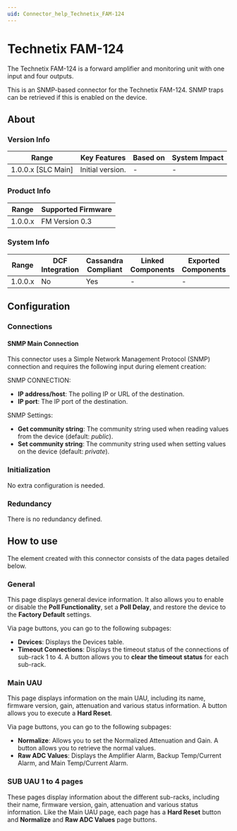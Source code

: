 ```yaml
---
uid: Connector_help_Technetix_FAM-124
---
```


# Technetix FAM-124

The Technetix FAM-124 is a forward amplifier and monitoring unit with one input and four outputs.

This is an SNMP-based connector for the Technetix FAM-124. SNMP traps can be retrieved if this is enabled on the device.

## About

### Version Info

| Range                | Key Features     | Based on     | System Impact     |
|----------------------|------------------|--------------|-------------------|
| 1.0.0.x [SLC Main]   | Initial version. | -            | -                 |

### Product Info

| Range     | Supported Firmware     |
|-----------|------------------------|
| 1.0.0.x   | FM Version 0.3         |

### System Info

| Range     | DCF Integration     | Cassandra Compliant     | Linked Components     | Exported Components     |
|-----------|---------------------|-------------------------|-----------------------|-------------------------|
| 1.0.0.x   | No                  | Yes                     | -                     | -                       |

## Configuration

### Connections

#### SNMP Main Connection

This connector uses a Simple Network Management Protocol (SNMP) connection and requires the following input during element creation:

SNMP CONNECTION:

- **IP address/host**: The polling IP or URL of the destination.
- **IP port**: The IP port of the destination.

SNMP Settings:

- **Get community string**: The community string used when reading values from the device (default: *public*).
- **Set community string**: The community string used when setting values on the device (default: *private*).

### Initialization

No extra configuration is needed.

### Redundancy

There is no redundancy defined.

## How to use

The element created with this connector consists of the data pages detailed below.

### General

This page displays general device information. It also allows you to enable or disable the **Poll Functionality**, set a **Poll Delay**, and restore the device to the **Factory Default** settings.

Via page buttons, you can go to the following subpages:

- **Devices**: Displays the Devices table.
- **Timeout Connections**: Displays the timeout status of the connections of sub-rack 1 to 4. A button allows you to **clear the timeout status** for each sub-rack.

### Main UAU

This page displays information on the main UAU, including its name, firmware version, gain, attenuation and various status information. A button allows you to execute a **Hard Reset**.

Via page buttons, you can go to the following subpages:

- **Normalize**: Allows you to set the Normalized Attenuation and Gain. A button allows you to retrieve the normal values.
- **Raw ADC Values**: Displays the Amplifier Alarm, Backup Temp/Current Alarm, and Main Temp/Current Alarm.

### SUB UAU 1 to 4 pages

These pages display information about the different sub-racks, including their name, firmware version, gain, attenuation and various status information. Like the Main UAU page, each page has a **Hard Reset** button and **Normalize** and **Raw ADC Values** page buttons.
